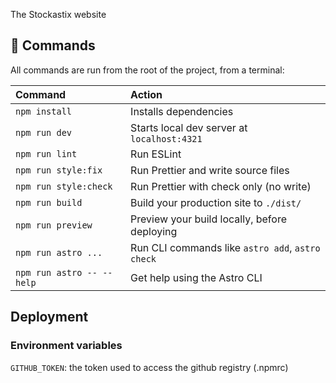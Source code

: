 The Stockastix website

## 🧞 Commands

All commands are run from the root of the project, from a terminal:

| Command                   | Action                                           |
| :------------------------ | :----------------------------------------------- |
| `npm install`             | Installs dependencies                            |
| `npm run dev`             | Starts local dev server at `localhost:4321`      |
| `npm run lint`            | Run ESLint                                       |
| `npm run style:fix`       | Run Prettier and write source files              |
| `npm run style:check`     | Run Prettier with check only (no write)          |
| `npm run build`           | Build your production site to `./dist/`          |
| `npm run preview`         | Preview your build locally, before deploying     |
| `npm run astro ...`       | Run CLI commands like `astro add`, `astro check` |
| `npm run astro -- --help` | Get help using the Astro CLI                     |

## Deployment

### Environment variables

`GITHUB_TOKEN`: the token used to access the github registry (.npmrc)
